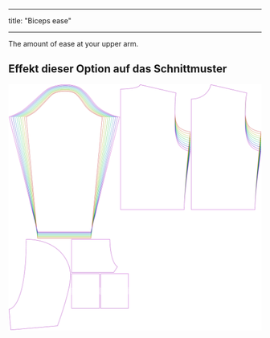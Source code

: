 - - -
title: "Biceps ease"
- - -

The amount of ease at your upper arm.

## Effekt dieser Option auf das Schnittmuster

![This image shows the effect of this option by superimposing several variants that have a different value for this option](huey_bicepsease_sample.svg "Effect of this option on the pattern")

